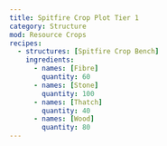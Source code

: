 ```yaml
---
title: Spitfire Crop Plot Tier 1
category: Structure
mod: Resource Crops
recipes:
  - structures: [Spitfire Crop Bench]
    ingredients:
      - names: [Fibre]
        quantity: 60
      - names: [Stone]
        quantity: 100
      - names: [Thatch]
        quantity: 40
      - names: [Wood]
        quantity: 80
---
```

